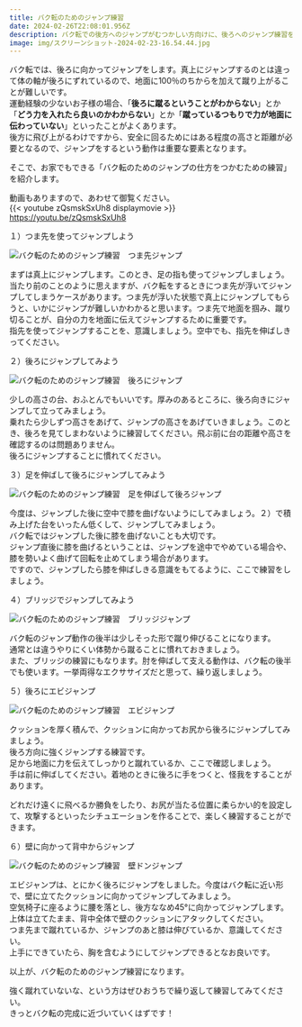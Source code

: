 ```yaml
---
title: バク転のためのジャンプ練習
date: 2024-02-26T22:08:01.956Z
description: バク転での後方へのジャンプがむつかしい方向けに、後ろへのジャンプ練習を紹介します。
image: img/スクリーンショット-2024-02-23-16.54.44.jpg
---
```

バク転では、後ろに向かってジャンプをします。真上にジャンプするのとは違って体の軸が後ろにずれているので、地面に100％のちからを加えて蹴り上がることが難しいです。\
運動経験の少ないお子様の場合、「**後ろに蹴るということがわからない**」とか「**どう力を入れたら良いのかわからない**」とか「**蹴っているつもりで力が地面に伝わっていない**」といったことがよくあります。\
後方に飛び上がるわけですから、安全に回るためにはある程度の高さと距離が必要となるので、ジャンプをするという動作は重要な要素となります。

そこで、お家でもできる「バク転のためのジャンプの仕方をつかむための練習」を紹介します。

動画もありますので、あわせて御覧ください。\
{{< youtube zQsmskSxUh8 displaymovie >}}
https://youtu.be/zQsmskSxUh8

１）つま先を使ってジャンプしよう

![バク転のためのジャンプ練習　つま先ジャンプ](img/01.jpg)

まずは真上にジャンプします。このとき、足の指も使ってジャンプしましょう。\
当たり前のことのように思えますが、バク転をするときにつま先が浮いてジャンプしてしまうケースがあります。つま先が浮いた状態で真上にジャンプしてもらうと、いかにジャンプが難しいかわかると思います。つま先で地面を掴み、蹴り切ることが、自分の力を地面に伝えてジャンプするために重要です。\
指先を使ってジャンプすることを、意識しましょう。空中でも、指先を伸ばしきってください。

２）後ろにジャンプしてみよう

![バク転のためのジャンプ練習　後ろにジャンプ](img/02.jpg)

少しの高さの台、おふとんでもいいです。厚みのあるところに、後ろ向きにジャンプして立ってみましょう。\
乗れたら少しずつ高さをあげて、ジャンプの高さをあげていきましょう。このとき、後ろを見てしまわないように練習してください。飛ぶ前に台の距離や高さを確認するのは問題ありません。\
後ろにジャンプすることに慣れてください。

３）足を伸ばして後ろにジャンプしてみよう

![バク転のためのジャンプ練習　足を伸ばして後ろジャンプ](img/03.jpg)

今度は、ジャンプした後に空中で膝を曲げないようにしてみましょう。２）で積み上げた台をいったん低くして、ジャンプしてみましょう。\
バク転ではジャンプした後に膝を曲げないことも大切です。\
ジャンプ直後に膝を曲げるということは、ジャンプを途中でやめている場合や、膝を勢いよく曲げて回転を止めてしまう場合があります。\
ですので、ジャンプしたら膝を伸ばしきる意識をもてるように、ここで練習をしましょう。

４）ブリッジでジャンプしてみよう

![バク転のためのジャンプ練習　ブリッジジャンプ](img/04.jpg)

バク転のジャンプ動作の後半は少しそった形で蹴り伸びることになります。\
通常とは違うやりにくい体勢から蹴ることに慣れておきましょう。\
また、ブリッジの練習にもなります。肘を伸ばして支える動作は、バク転の後半でも使います。一挙両得なエクササイズだと思って、繰り返しましょう。

５）後ろにエビジャンプ

![バク転のためのジャンプ練習　エビジャンプ](img/05.jpg)

クッションを厚く積んで、クッションに向かってお尻から後ろにジャンプしてみましょう。\
後ろ方向に強くジャンプする練習です。\
足から地面に力を伝えてしっかりと蹴れているか、ここで確認しましょう。\
手は前に伸ばしてください。着地のときに後ろに手をつくと、怪我をすることがあります。

どれだけ遠くに飛べるか勝負をしたり、お尻が当たる位置に柔らかい的を設定して、攻撃するといったシチュエーションを作ることで、楽しく練習することができます。

６）壁に向かって背中からジャンプ

![バク転のためのジャンプ練習　壁ドンジャンプ](img/06.jpg)

エビジャンプは、とにかく後ろにジャンプをしました。今度はバク転に近い形で、壁に立てたクッションに向かってジャンプしてみましょう。\
空気椅子に座るように腰を落とし、後方ななめ45°に向かってジャンプします。上体は立てたまま、背中全体で壁のクッションにアタックしてください。\
つま先まで蹴れているか、ジャンプのあと膝は伸びているか、意識してください。\
上手にできていたら、胸を含むようにしてジャンプできるとなお良いです。

以上が、バク転のためのジャンプ練習になります。

強く蹴れていないな、という方はぜひおうちで繰り返して練習してみてください。\
きっとバク転の完成に近づいていくはずです！